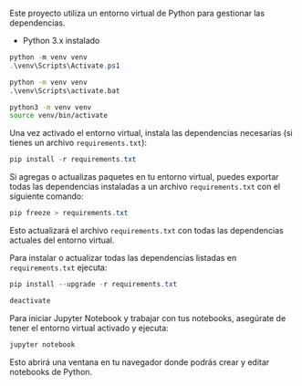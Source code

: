 
Este proyecto utiliza un entorno virtual de Python para gestionar las dependencias.

- Python 3.x instalado


```powershell
python -m venv venv
.\venv\Scripts\Activate.ps1
```

```cmd
python -m venv venv
.\venv\Scripts\activate.bat
```

```bash
python3 -m venv venv
source venv/bin/activate
```


Una vez activado el entorno virtual, instala las dependencias necesarias (si tienes un archivo `requirements.txt`):

```powershell
pip install -r requirements.txt
```


Si agregas o actualizas paquetes en tu entorno virtual, puedes exportar todas las dependencias instaladas a un archivo `requirements.txt` con el siguiente comando:

```powershell
pip freeze > requirements.txt
```

Esto actualizará el archivo `requirements.txt` con todas las dependencias actuales del entorno virtual.


Para instalar o actualizar todas las dependencias listadas en `requirements.txt` ejecuta:

```powershell
pip install --upgrade -r requirements.txt
```


```powershell
deactivate
```


Para iniciar Jupyter Notebook y trabajar con tus notebooks, asegúrate de tener el entorno virtual activado y ejecuta:

```powershell
jupyter notebook
```

Esto abrirá una ventana en tu navegador donde podrás crear y editar notebooks de Python.

